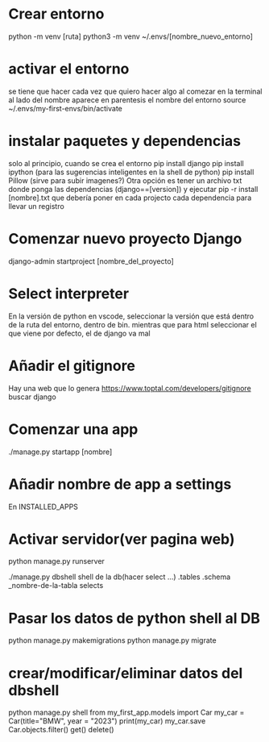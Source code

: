 # Crear entorno
python -m venv [ruta]
python3 -m venv ~/.envs/[nombre_nuevo_entorno]
# activar el entorno
se tiene que hacer cada vez que quiero hacer algo al comezar
en la terminal al lado del nombre aparece en parentesis el nombre del entorno
source  ~/.envs/my-first-envs/bin/activate
# instalar paquetes y dependencias
solo al principio, cuando se crea el entorno
pip install django
pip install ipython (para las sugerencias inteligentes en la shell de python)
pip install Pillow (sirve para subir imagenes?)
Otra opción es tener un archivo txt donde ponga las dependencias (django==[version]) y ejecutar pip -r install [nombre].txt
que debería poner en cada projecto cada dependencia para llevar un registro
# Comenzar nuevo proyecto Django
django-admin startproject [nombre_del_proyecto]
# Select interpreter
En la versión de python en vscode, seleccionar la versión que está dentro de la ruta del entorno, dentro de bin.
mientras que para html seleccionar el que viene por defecto, el de django va mal
# Añadir el gitignore
Hay una web que lo genera
https://www.toptal.com/developers/gitignore
buscar django
# Comenzar una app
./manage.py startapp [nombre]
# Añadir nombre de app a settings 
En INSTALLED_APPS
# Activar servidor(ver pagina web)
python manage.py runserver

./manage.py dbshell shell de la db(hacer select …)
.tables
.schema _nombre-de-la-tabla
selects


# Pasar los datos de python shell al DB
python manage.py makemigrations
python manage.py migrate

# crear/modificar/eliminar datos del dbshell
python manage.py shell 
from my_first_app.models import Car
my_car = Car(title="BMW", year = "2023")
print(my_car)
my_car.save
Car.objects.filter()
get()
delete()

